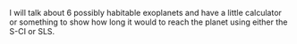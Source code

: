 I will talk about 6 possibly habitable exoplanets and have a little calculator or something to show how long it would to reach the planet using either the S-CI or SLS. 
